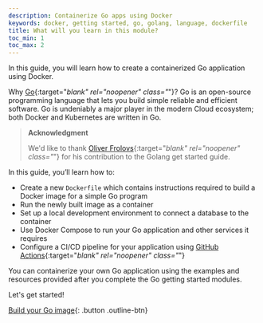 ```yaml
---
description: Containerize Go apps using Docker
keywords: docker, getting started, go, golang, language, dockerfile
title: What will you learn in this module?
toc_min: 1
toc_max: 2
---
```


In this guide, you will learn how to create a containerized Go application using Docker.

Why [Go](https://golang.org/){:target="_blank" rel="noopener" class="_"}? Go is an open-source programming language that lets you build simple reliable and efficient software. Go is undeniably a major player in the modern Cloud ecosystem; both Docker and Kubernetes are written in Go. 

[golang]: https://golang.org/

> **Acknowledgment**
>
> We'd like to thank [Oliver Frolovs](https://twitter.com/nocturnalgopher){:target="_blank" rel="noopener" class="_"} for his contribution to the Golang get started guide.

In this guide, you’ll learn how to:

* Create a new `Dockerfile` which contains instructions required to build a Docker image for a simple Go program
* Run the newly built image as a container
* Set up a local development environment to connect a database to the container
* Use Docker Compose to run your Go application and other services it requires
* Configure a CI/CD pipeline for your application using [GitHub Actions](https://docs.github.com/en/actions){:target="_blank" rel="noopener" class="_"}

You can containerize your own Go application using the examples and resources provided after you complete the Go getting started modules.

Let's get started!

[Build your Go image](build-images.md){: .button .outline-btn}

<br />
